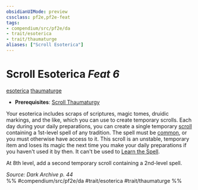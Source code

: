 ```yaml
---
obsidianUIMode: preview
cssclass: pf2e,pf2e-feat
tags:
- compendium/src/pf2e/da
- trait/esoterica
- trait/thaumaturge
aliases: ["Scroll Esoterica"]
---
```

# Scroll Esoterica  *Feat 6*  
[esoterica](../../Rules/traits/esoterica-da.md)  [thaumaturge](../../Rules/traits/thaumaturge-da.md)  

- **Prerequisites**: [Scroll Thaumaturgy](scroll-thaumaturgy-da.md)

Your esoterica includes scraps of scriptures, magic tomes, druidic markings, and the like, which you can use to create temporary scrolls. Each day during your daily preparations, you can create a single temporary [scroll](../equipment/items/scroll.md) containing a 1st-level spell of any tradition. The spell must be [common](../../Rules/traits/common.md), or you must otherwise have access to it. This scroll is an unstable, temporary item and loses its magic the next time you make your daily preparations if you haven't used it by then. It can't be used to [Learn the Spell](../../Rules/actions/learn-a-spell.md).

At 8th level, add a second temporary scroll containing a 2nd-level spell.

*Source: Dark Archive p. 44*  
%% #compendium/src/pf2e/da #trait/esoterica #trait/thaumaturge %%